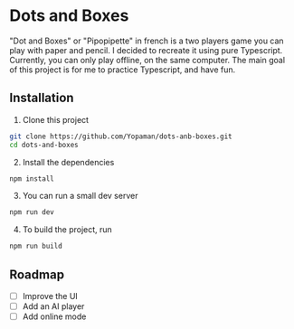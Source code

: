 # Dots and Boxes

"Dot and Boxes" or "Pipopipette" in french is a two players game you can play with paper and pencil. I decided to recreate it using pure Typescript. Currently, you can only play offline, on the same computer. The main goal of this project is for me to practice Typescript, and have fun.

## Installation

1. Clone this project
```bash
git clone https://github.com/Yopaman/dots-anb-boxes.git
cd dots-and-boxes
```
2. Install the dependencies
```bash
npm install
```

3. You can run a small dev server
```bash
npm run dev
```
4. To build the project, run
```bash
npm run build
```

## Roadmap

- [ ] Improve the UI
- [ ] Add an AI player
- [ ] Add online mode